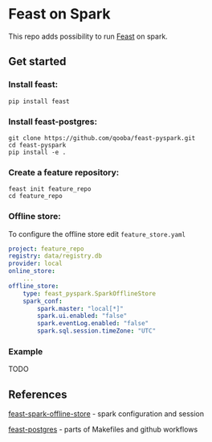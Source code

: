 # Feast on Spark

This repo adds possibility to run [Feast](https://github.com/feast-dev/feast) on spark.

## Get started
### Install feast:
```shell
pip install feast
```

### Install feast-postgres:
```shell
git clone https://github.com/qooba/feast-pyspark.git
cd feast-pyspark
pip install -e .
```

### Create a feature repository:
```shell
feast init feature_repo
cd feature_repo
```

### Offline store:
To configure the offline store edit `feature_store.yaml`
```yaml
project: feature_repo
registry: data/registry.db
provider: local
online_store:
    ...
offline_store:
    type: feast_pyspark.SparkOfflineStore
    spark_conf:
        spark.master: "local[*]"
        spark.ui.enabled: "false"
        spark.eventLog.enabled: "false"
        spark.sql.session.timeZone: "UTC"
```

### Example

TODO

## References

[feast-spark-offline-store](https://github.com/Adyen/feast-spark-offline-store/) - spark configuration and session

[feast-postgres](https://github.com/nossrannug/feast-postgres) - parts of Makefiles and github workflows

